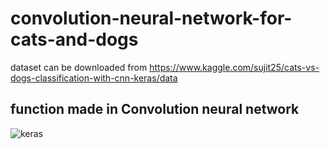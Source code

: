 # convolution-neural-network-for-cats-and-dogs
dataset can be downloaded from 
https://www.kaggle.com/sujit25/cats-vs-dogs-classification-with-cnn-keras/data
## function made in Convolution neural network
![keras](https://user-images.githubusercontent.com/41353789/59688272-f9c80e80-91fa-11e9-844d-ab0667e0872a.PNG)
